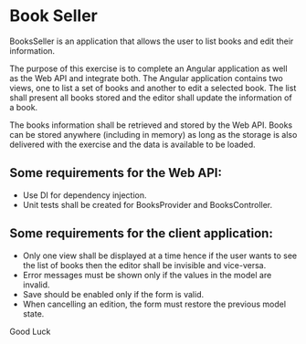 # Book Seller
BooksSeller is an application that allows the user to list books and edit their information.

The purpose of this exercise is to complete an Angular application as well as the Web API and integrate both.
The Angular application contains two views, one to list a set of books and another to edit a selected book. 
The list shall present all books stored and the editor shall update the information of a book.

The books information shall be retrieved and stored by the Web API. Books can be stored anywhere 
(including in memory) as long as the storage is also delivered with the exercise and the data is 
available to be loaded.

## Some requirements for the Web API:
* Use DI for dependency injection.
* Unit tests shall be created for BooksProvider and BooksController.

## Some requirements for the client application:
* Only one view shall be displayed at a time hence if the user wants to see the list of books then the editor shall be invisible and vice-versa.
* Error messages must be shown only if the values in the model are invalid.
* Save should be enabled only if the form is valid.
* When cancelling an edition, the form must restore the previous model state.

Good Luck
